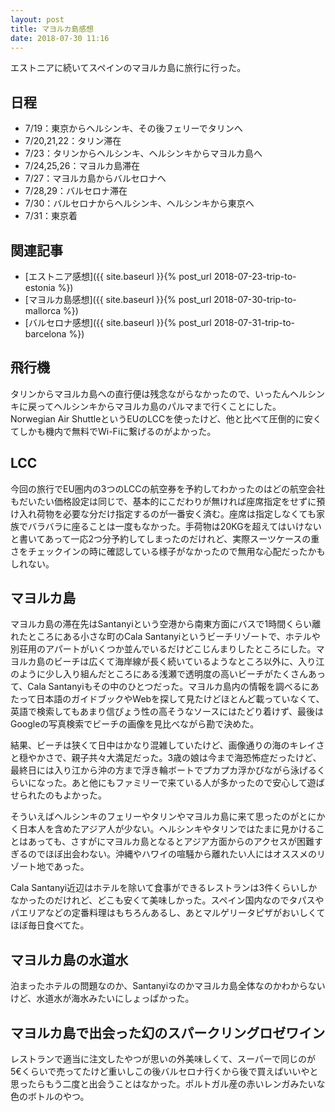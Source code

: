 ```yaml
---
layout: post
title: マヨルカ島感想
date: 2018-07-30 11:16
---
```


エストニアに続いてスペインのマヨルカ島に旅行に行った。

## 日程

- 7/19：東京からヘルシンキ、その後フェリーでタリンへ
- 7/20,21,22：タリン滞在
- 7/23：タリンからヘルシンキ、ヘルシンキからマヨルカ島へ
- 7/24,25,26：マヨルカ島滞在
- 7/27：マヨルカ島からバルセロナへ
- 7/28,29：バルセロナ滞在
- 7/30：バルセロナからヘルシンキ、ヘルシンキから東京へ
- 7/31：東京着

## 関連記事

- [エストニア感想]({{ site.baseurl }}{% post_url 2018-07-23-trip-to-estonia %})
- [マヨルカ島感想]({{ site.baseurl }}{% post_url 2018-07-30-trip-to-mallorca %})
- [バルセロナ感想]({{ site.baseurl }}{% post_url 2018-07-31-trip-to-barcelona %})

## 飛行機

タリンからマヨルカ島への直行便は残念ながらなかったので、いったんヘルシンキに戻ってヘルシンキからマヨルカ島のパルマまで行くことにした。Norwegian Air ShuttleというEUのLCCを使ったけど、他と比べて圧倒的に安くてしかも機内で無料でWi-Fiに繋げるのがよかった。

## LCC

今回の旅行でEU圏内の3つのLCCの航空券を予約してわかったのはどの航空会社もだいたい価格設定は同じで、基本的にこだわりが無ければ座席指定をせずに預け入れ荷物を必要な分だけ指定するのが一番安く済む。座席は指定しなくても家族でバラバラに座ることは一度もなかった。手荷物は20KGを超えてはいけないと書いてあって一応2つ分予約してしまったのだけれど、実際スーツケースの重さをチェックインの時に確認している様子がなかったので無用な心配だったかもしれない。

## マヨルカ島

マヨルカ島の滞在先はSantanyiという空港から南東方面にバスで1時間くらい離れたところにある小さな町のCala Santanyiというビーチリゾートで、ホテルや別荘用のアパートがいくつか並んでいるだけどこじんまりしたところにした。マヨルカ島のビーチは広くて海岸線が長く続いているようなところ以外に、入り江のように少し入り組んだところにある浅瀬で透明度の高いビーチがたくさんあって、Cala Santanyiもその中のひとつだった。マヨルカ島内の情報を調べるにあたって日本語のガイドブックやWebを探して見たけどほとんど載っていなくて、英語で検索してもあまり信ぴょう性の高そうなソースにはたどり着けず、最後はGoogleの写真検索でビーチの画像を見比べながら勘で決めた。

結果、ビーチは狭くて日中はかなり混雑していたけど、画像通りの海のキレイさと穏やかさで、親子共々大満足だった。3歳の娘は今まで海恐怖症だったけど、最終日には入り江から沖の方まで浮き輪ボートでプカプカ浮かびながら泳げるくらいになった。あと他にもファミリーで来ている人が多かったので安心して遊ばせられたのもよかった。

そういえばヘルシンキのフェリーやタリンやマヨルカ島に来て思ったのがとにかく日本人を含めたアジア人が少ない。ヘルシンキやタリンではたまに見かけることはあっても、さすがにマヨルカ島となるとアジア方面からのアクセスが困難すぎるのでほぼ出会わない。沖縄やハワイの喧騒から離れたい人にはオススメのリゾート地であった。

Cala Santanyi近辺はホテルを除いて食事ができるレストランは3件くらいしかなかったのだけれど、どこも安くて美味しかった。スペイン国内なのでタパスやパエリアなどの定番料理はもちろんあるし、あとマルゲリータピザがおいしくてほぼ毎日食べてた。

## マヨルカ島の水道水

泊まったホテルの問題なのか、Santanyiなのかマヨルカ島全体なのかわからないけど、水道水が海水みたいにしょっぱかった。

## マヨルカ島で出会った幻のスパークリングロゼワイン

レストランで適当に注文したやつが思いの外美味しくて、スーパーで同じのが5€くらいで売ってたけど重いしこの後バルセロナ行くから後で買えばいいやと思ったらもう二度と出会うことはなかった。ポルトガル産の赤いレンガみたいな色のボトルのやつ。
